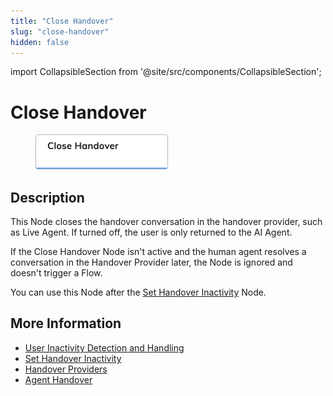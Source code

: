 ```yaml
---
title: "Close Handover"
slug: "close-handover"
hidden: false
---
```

import CollapsibleSection from '@site/src/components/CollapsibleSection';

# Close Handover

<figure>
  <img class="image-center" src="../../../../../static/img/_assets/ai/build/node-reference/services/close-handover.png" width="50%" />
</figure>

## Description

This Node closes the handover conversation in the handover provider, such as Live Agent. If turned off, the user is only returned to the AI Agent.

If the Close Handover Node isn't active and the human agent resolves a conversation in the Handover Provider later, the Node is ignored and doesn't trigger a Flow.

You can use this Node after the [Set Handover Inactivity](set-handover-inactivity.md) Node.

## More Information

- [User Inactivity Detection and Handling](../../../escalate/user-inactivity-detection.md)
- [Set Handover Inactivity](set-handover-inactivity.md)
- [Handover Providers](../../../escalate/handover-reference/overview.md)
- [Agent Handover](handover-to-agent.md)